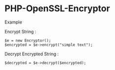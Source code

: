 # PHP-OpenSSL-Encryptor

Example

Encrypt String :
```
$e = new Encryptor(); 
$encrypted = $e->encrypt("simple text");
```
Decrypt Encrypted String :
```
$decrypted = $e->decrypt($encrypted);
```
